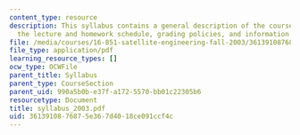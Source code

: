 ```yaml
---
content_type: resource
description: This syllabus contains a general description of the course, its organization,
  the lecture and homework schedule, grading policies, and information about resources.
file: /media/courses/16-851-satellite-engineering-fall-2003/3613910876875e367d4018ce091ccf4c_syllabus_2003.pdf
file_type: application/pdf
learning_resource_types: []
ocw_type: OCWFile
parent_title: Syllabus
parent_type: CourseSection
parent_uid: 990a5b0b-e37f-a172-5570-bb01c22305b6
resourcetype: Document
title: syllabus_2003.pdf
uid: 36139108-7687-5e36-7d40-18ce091ccf4c
---
```

